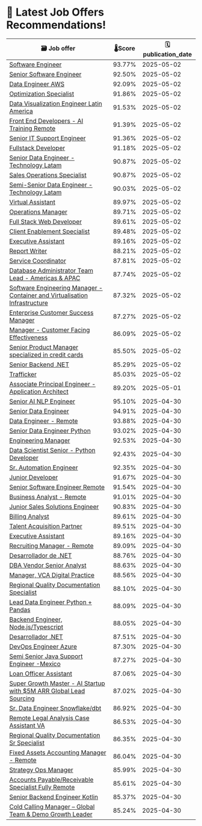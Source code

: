 # 🚀 Latest Job Offers Recommendations!
| 🗃️ **Job offer** | 🌡️**Score** | 🗓️ **publication_date** |
|---|---|---|
| [Software Engineer](https://co.linkedin.com/jobs/view/software-engineer-at-tesote-4204441915) | 93.77% | 2025-05-02 |
| [Senior Software Engineer](https://co.linkedin.com/jobs/view/senior-software-engineer-at-csg-4120737148) | 92.50% | 2025-05-02 |
| [Data Engineer AWS](https://co.linkedin.com/jobs/view/data-engineer-aws-at-qibit-4221287470) | 92.09% | 2025-05-02 |
| [Optimization Specialist](https://co.linkedin.com/jobs/view/optimization-specialist-at-emma-of-torre-4220235383) | 91.86% | 2025-05-02 |
| [Data Visualization Engineer Latin America](https://co.linkedin.com/jobs/view/data-visualization-engineer-latin-america-at-cuesta-partners-4221793576) | 91.53% | 2025-05-02 |
| [Front End Developers - AI Training Remote](https://co.linkedin.com/jobs/view/front-end-developers-ai-training-remote-at-braintrust-4220213173) | 91.39% | 2025-05-02 |
| [Senior IT Support Engineer](https://co.linkedin.com/jobs/view/senior-it-support-engineer-at-affinipay-4221365425) | 91.36% | 2025-05-02 |
| [Fullstack Developer](https://co.linkedin.com/jobs/view/fullstack-developer-at-sofia-sanjuan-4221366144) | 91.18% | 2025-05-02 |
| [Senior Data Engineer - Technology Latam](https://co.linkedin.com/jobs/view/senior-data-engineer-technology-latam-at-truelogic-software-4221740805) | 90.87% | 2025-05-02 |
| [Sales Operations Specialist](https://co.linkedin.com/jobs/view/sales-operations-specialist-at-aspenview-technology-partners-4220232899) | 90.87% | 2025-05-02 |
| [Semi-Senior Data Engineer - Technology Latam](https://co.linkedin.com/jobs/view/semi-senior-data-engineer-technology-latam-at-truelogic-software-4221742561) | 90.03% | 2025-05-02 |
| [Virtual Assistant](https://co.linkedin.com/jobs/view/virtual-assistant-at-the-a-career-4221765115) | 89.97% | 2025-05-02 |
| [Operations Manager](https://co.linkedin.com/jobs/view/operations-manager-at-remote-legal-staff-4220797921) | 89.71% | 2025-05-02 |
| [Full Stack Web Developer](https://co.linkedin.com/jobs/view/full-stack-web-developer-at-conservation-south-africa-4221024338) | 89.61% | 2025-05-02 |
| [Client Enablement Specialist](https://co.linkedin.com/jobs/view/client-enablement-specialist-at-pencil-%E2%9C%8F%EF%B8%8F-4221273782) | 89.48% | 2025-05-02 |
| [Executive Assistant](https://co.linkedin.com/jobs/view/executive-assistant-at-move-your-business-virtual-employment-agency-4221287205) | 89.16% | 2025-05-02 |
| [Report Writer](https://co.linkedin.com/jobs/view/report-writer-at-launchpad-technologies-inc-4143871688) | 88.21% | 2025-05-02 |
| [Service Coordinator](https://co.linkedin.com/jobs/view/service-coordinator-at-la-cuisine-international-4220220778) | 87.81% | 2025-05-02 |
| [Database Administrator Team Lead - Americas & APAC](https://co.linkedin.com/jobs/view/database-administrator-team-lead-americas-apac-at-stonex-group-inc-4184939303) | 87.74% | 2025-05-02 |
| [Software Engineering Manager - Container and Virtualisation Infrastructure](https://co.linkedin.com/jobs/view/software-engineering-manager-container-and-virtualisation-infrastructure-at-canonical-4221092763) | 87.32% | 2025-05-02 |
| [Enterprise Customer Success Manager](https://co.linkedin.com/jobs/view/enterprise-customer-success-manager-at-canonical-4221090885) | 87.27% | 2025-05-02 |
| [Manager - Customer Facing Effectiveness](https://co.linkedin.com/jobs/view/manager-customer-facing-effectiveness-at-sanofi-4220343150) | 86.09% | 2025-05-02 |
| [Senior Product Manager specialized in credit cards](https://co.linkedin.com/jobs/view/senior-product-manager-specialized-in-credit-cards-at-blossom-4221745207) | 85.50% | 2025-05-02 |
| [Senior Backend .NET](https://co.linkedin.com/jobs/view/senior-backend-net-at-betterway-devs-4221276649) | 85.29% | 2025-05-02 |
| [Trafficker](https://co.linkedin.com/jobs/view/trafficker-at-rehire-4221346393) | 85.03% | 2025-05-02 |
| [Associate Principal Engineer - Application Architect](https://co.linkedin.com/jobs/view/associate-principal-engineer-application-architect-at-nagarro-4220933663) | 89.20% | 2025-05-01 |
| [Senior AI NLP Engineer](https://co.linkedin.com/jobs/view/senior-ai-nlp-engineer-at-parser-4219698350) | 95.10% | 2025-04-30 |
| [Senior Data Engineer](https://co.linkedin.com/jobs/view/senior-data-engineer-at-sparq-4218026463) | 94.91% | 2025-04-30 |
| [Data Engineer - Remote](https://co.linkedin.com/jobs/view/data-engineer-remote-at-indi-staffing-services-4219834605) | 93.88% | 2025-04-30 |
| [Senior Data Engineer Python](https://co.linkedin.com/jobs/view/senior-data-engineer-python-at-exadel-4219405210) | 93.02% | 2025-04-30 |
| [Engineering Manager](https://co.linkedin.com/jobs/view/engineering-manager-at-zoe-financial-4218241322) | 92.53% | 2025-04-30 |
| [Data Scientist Senior - Python Developer](https://co.linkedin.com/jobs/view/data-scientist-senior-python-developer-at-csg-4108990041) | 92.43% | 2025-04-30 |
| [Sr. Automation Engineer](https://co.linkedin.com/jobs/view/sr-automation-engineer-at-ss-c-technologies-4219397674) | 92.35% | 2025-04-30 |
| [Junior Developer](https://co.linkedin.com/jobs/view/junior-developer-at-price-benowitz-llp-4218879917) | 91.67% | 2025-04-30 |
| [Senior Software Engineer Remote](https://co.linkedin.com/jobs/view/senior-software-engineer-remote-at-mindbody-4202899616) | 91.54% | 2025-04-30 |
| [Business Analyst - Remote](https://co.linkedin.com/jobs/view/business-analyst-remote-at-indi-staffing-services-4219801348) | 91.01% | 2025-04-30 |
| [Junior Sales Solutions Engineer](https://co.linkedin.com/jobs/view/junior-sales-solutions-engineer-at-acronis-4167366291) | 90.83% | 2025-04-30 |
| [Billing Analyst](https://co.linkedin.com/jobs/view/billing-analyst-at-zoe-financial-4219444910) | 89.61% | 2025-04-30 |
| [Talent Acquisition Partner](https://co.linkedin.com/jobs/view/talent-acquisition-partner-at-groupm-4219204129) | 89.51% | 2025-04-30 |
| [Executive Assistant](https://co.linkedin.com/jobs/view/executive-assistant-at-talentfuze-4217789330) | 89.16% | 2025-04-30 |
| [Recruiting Manager - Remote](https://co.linkedin.com/jobs/view/recruiting-manager-remote-at-indi-staffing-services-4219863831) | 89.09% | 2025-04-30 |
| [Desarrollador de .NET](https://co.linkedin.com/jobs/view/desarrollador-de-net-at-cpim-colombia-hr-4219898597) | 88.76% | 2025-04-30 |
| [DBA Vendor Senior Analyst](https://co.linkedin.com/jobs/view/dba-vendor-senior-analyst-at-unisys-4218852972) | 88.63% | 2025-04-30 |
| [Manager, VCA Digital Practice](https://co.linkedin.com/jobs/view/manager-vca-digital-practice-at-visa-4204499394) | 88.56% | 2025-04-30 |
| [Regional Quality Documentation Specialist](https://co.linkedin.com/jobs/view/regional-quality-documentation-specialist-at-sanofi-4191854448) | 88.10% | 2025-04-30 |
| [Lead Data Engineer Python + Pandas](https://co.linkedin.com/jobs/view/lead-data-engineer-python-%2B-pandas-at-exadel-4219400497) | 88.09% | 2025-04-30 |
| [Backend Engineer, Node.js/Typescript](https://co.linkedin.com/jobs/view/backend-engineer-node-js-typescript-at-deel-4215163766) | 88.05% | 2025-04-30 |
| [Desarrollador .NET](https://co.linkedin.com/jobs/view/desarrollador-net-at-codingit-4219867986) | 87.51% | 2025-04-30 |
| [DevOps Engineer Azure](https://co.linkedin.com/jobs/view/devops-engineer-azure-at-deel-4218573994) | 87.30% | 2025-04-30 |
| [Semi Senior Java Support Engineer -Mexico](https://co.linkedin.com/jobs/view/semi-senior-java-support-engineer-mexico-at-procalidad-analytics-4218087774) | 87.27% | 2025-04-30 |
| [Loan Officer Assistant](https://co.linkedin.com/jobs/view/loan-officer-assistant-at-connext-4212845584) | 87.06% | 2025-04-30 |
| [Super Growth Master - AI Startup with $5M ARR Global Lead Sourcing](https://co.linkedin.com/jobs/view/super-growth-master-ai-startup-with-%245m-arr-global-lead-sourcing-at-lotus-interworks-4218337754) | 87.02% | 2025-04-30 |
| [Sr. Data Engineer Snowflake/dbt](https://co.linkedin.com/jobs/view/sr-data-engineer-snowflake-dbt-at-sparq-4218029964) | 86.92% | 2025-04-30 |
| [Remote Legal Analysis Case Assistant VA](https://co.linkedin.com/jobs/view/remote-legal-analysis-case-assistant-va-at-the-united-firm-la-liga-defensora-apc-4218864703) | 86.53% | 2025-04-30 |
| [Regional Quality Documentation Sr Specialist](https://co.linkedin.com/jobs/view/regional-quality-documentation-sr-specialist-at-sanofi-4191857254) | 86.35% | 2025-04-30 |
| [Fixed Assets Accounting Manager - Remote](https://co.linkedin.com/jobs/view/fixed-assets-accounting-manager-remote-at-concentrix-4218868040) | 86.04% | 2025-04-30 |
| [Strategy Ops Manager](https://co.linkedin.com/jobs/view/strategy-ops-manager-at-influur-4218290517) | 85.99% | 2025-04-30 |
| [Accounts Payable/Receivable Specialist Fully Remote](https://co.linkedin.com/jobs/view/accounts-payable-receivable-specialist-fully-remote-at-remote-people-4219495942) | 85.61% | 2025-04-30 |
| [Senior Backend Engineer Kotlin](https://co.linkedin.com/jobs/view/senior-backend-engineer-kotlin-at-parser-4219680790) | 85.37% | 2025-04-30 |
| [Cold Calling Manager – Global Team & Demo Growth Leader](https://co.linkedin.com/jobs/view/cold-calling-manager-%E2%80%93-global-team-demo-growth-leader-at-lotus-interworks-4218331505) | 85.24% | 2025-04-30 |
